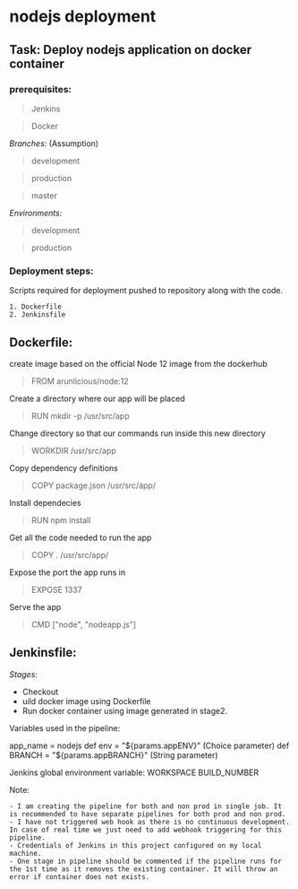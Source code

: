 # **nodejs deployment**

## Task: **Deploy nodejs application on docker container**

### prerequisites:

   > Jenkins

   > Docker

*Branches:* (Assumption)

   > development

   > production

   > master

*Environments:*

   > development

   > production

### Deployment steps:

Scripts required for deployment pushed to repository along with the code.

	1. Dockerfile
	2. Jenkinsfile

## Dockerfile:

create image based on the official Node 12 image from the dockerhub
> FROM arunlicious/node:12

Create a directory where our app will be placed
> RUN mkdir -p /usr/src/app

Change directory so that our commands run inside this new directory
> WORKDIR /usr/src/app

Copy dependency definitions
> COPY package.json /usr/src/app/

Install dependecies
> RUN npm install


Get all the code needed to run the app
> COPY . /usr/src/app/

Expose the port the app runs in
> EXPOSE 1337

Serve the app
> CMD ["node", "nodeapp.js"]

## Jenkinsfile:

*Stages:*

- Checkout
- uild docker image using Dockerfile
- Run docker container using image generated in stage2. 
          
Variables used in the pipeline:

app_name = nodejs
def env = "${params.appENV}" (Choice parameter)
def BRANCH = "${params.appBRANCH}" (String parameter)


Jenkins global environment variable:
WORKSPACE
BUILD_NUMBER	


Note: 

	- I am creating the pipeline for both and non prod in single job. It is recommended to have separate pipelines for both prod and non prod.
	- I have not triggered web hook as there is no continuous development. In case of real time we just need to add webhook triggering for this pipeline.
	- Credentials of Jenkins in this project configured on my local machine. 
	- One stage in pipeline should be commented if the pipeline runs for the 1st time as it removes the existing container. It will throw an error if container does not exists.

